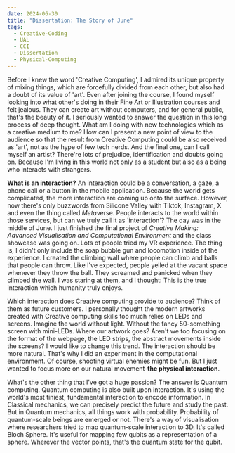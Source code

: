 ```yaml
---
date: 2024-06-30
title: "Dissertation: The Story of June"
tags:
  - Creative-Coding
  - UAL
  - CCI
  - Dissertation
  - Physical-Computing
---
```

Before I knew the word 'Creative Computing', I admired its unique property of mixing things, which are forcefully divided from each other, but also had a doubt of its value of 'art'. Even after joining the course, I found myself looking into what other's doing in their Fine Art or Illustration courses and felt jealous. They can create art without computers, and for general public, that's the beauty of it.
I seriously wanted to answer the question in this long process of deep thought. What am I doing with new technologies which as a creative medium to me? How can I present a new point of view to the audience so that the result from Creative Computing could be also received as 'art', not as the hype of few tech nerds. And the final one, can I call myself an artist? There're lots of prejudice, identification and doubts going on. Because I'm living in this world not only as a student but also as a being who interacts with strangers.

**What is an interaction?** An interaction could be a conversation, a gaze, a phone call or a button in the mobile application. Because the world gets complicated, the more interaction are coming up onto the surface. However, now there's only buzzwords from Silicone Valley with Tiktok, Instagram, X and even the thing called *Meta*verse. People interacts to the world within those services, but can we truly call it as 'interaction'?
The day was in the middle of June. I just finished the final project of *Creative Making: Advanced Visualisation and Computational Environment* and the class showcase was going on. Lots of people tried my VR experience. The thing is, I didn't only include the soap bubble gun and locomotion inside of the experience. I created the climbing wall where people can climb and balls that people can throw. Like I've expected, people yelled at the vacant space whenever they throw the ball. They screamed and panicked when they climbed the wall. I was staring at them, and I thought: This is the true interaction which humanity truly enjoys.

Which interaction does Creative computing provide to audience? Think of them as future customers. I personally thought the modern artworks created with Creative computing skills too much relies on LEDs and screens. Imagine the world without light. Without the fancy 50-something screen with mini-LEDs. Where our artwork goes? Aren't we too focusing on the format of the webpage, the LED strips, the abstract movements inside the screens? I would like to change this trend. The interaction should be more natural. That's why I did an experiment in the computational environment. Of course, shooting virtual enemies might be fun. But I just wanted to focus more on our natural movement-**the physical interaction**.

What's the other thing that I've got a huge passion? The answer is Quantum computing.
Quantum computing is also built upon interaction. It's using the world's most tiniest, fundamental interaction to encode information. In Classical mechanics, we can precisely predict the future and study the past. But in Quantum mechanics, all things work with probability. Probability of quantum-scale beings are emerged or not.
There's a way of visualisation where researchers tried to map quantum-scale interaction to 3D. It's called Bloch Sphere. It's useful for mapping few qubits as a representation of a sphere. Wherever the vector points, that's the quantum state for the qubit. 


